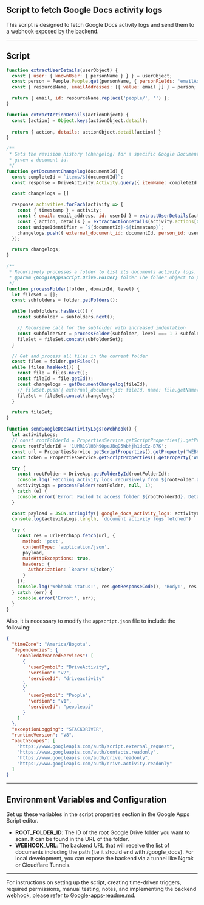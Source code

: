 ## Script to fetch Google Docs activity logs

This script is designed to fetch Google Docs activity logs and send them to a webhook exposed by the backend.

---

## Script

```javascript
function extractUserDetails(userObject) {
  const { user: { knownUser: { personName } } } = userObject;
  const person = People.People.get(personName, { personFields: 'emailAddresses' });
  const { resourceName, emailAddresses: [{ value: email }] } = person;

  return { email, id: resourceName.replace('people/', '') };
}

function extractActionDetails(actionObject) {
  const [action] = Object.keys(actionObject.detail);
  
  return { action, details: actionObject.detail[action] }
}

/**
 * Gets the revision history (changelog) for a specific Google Document.
 * given a document id.
 */
function getDocumentChangelog(documentId) {
  const completeId = `items/${documentId}`;
  const response = DriveActivity.Activity.query({ itemName: completeId });

  const changelogs = []

  response.activities.forEach(activity => {
    const { timestamp } = activity;
    const { email: email_address, id: userId } = extractUserDetails(activity.actors[0]);
    const { action, details } = extractActionDetails(activity.actions[0]);
    const uniqueIdentifier = `${documentId}-${timestamp}`;
    changelogs.push({ external_document_id: documentId, person_id: userId, unique_identifier: uniqueIdentifier, email_address, action, details, timestamp })
  });

  return changelogs;
}

/**
 * Recursively processes a folder to list its documents activity logs.
 * @param {GoogleAppsScript.Drive.Folder} folder The folder object to process.
 */
function processFolder(folder, domainId, level) {
  let fileSet = [];
  const subfolders = folder.getFolders();

  while (subfolders.hasNext()) {
    const subfolder = subfolders.next();

    // Recursive call for the subfolder with increased indentation
    const subfolderSet = processFolder(subfolder, level === 1 ? subfolder.getName() : domainId, level + 1);
    fileSet = fileSet.concat(subfolderSet);
  }

  // Get and process all files in the current folder
  const files = folder.getFiles();
  while (files.hasNext()) {
    const file = files.next();
    const fileId = file.getId();
    const changelogs = getDocumentChangelog(fileId);
    // fileSet.push({ external_document_id: fileId, name: file.getName(), domain_id: domainId });
    fileSet = fileSet.concat(changelogs)
  }

  return fileSet;
}

function sendGoogleDocsActivityLogsToWebhook() {
  let activityLogs;
  // const rootFolderId = PropertiesService.getScriptProperties().getProperty('ROOT_FOLDER_ID');
  const rootFolderId = '1UMR1GlH3h9QpeJBqD5Wbhjh1dcEz-B7K';
  const url = PropertiesService.getScriptProperties().getProperty('WEBHOOK_URL');
  const token = PropertiesService.getScriptProperties().getProperty('WEBHOOK_TOKEN');

  try {
    const rootFolder = DriveApp.getFolderById(rootFolderId);
    console.log(`Fetching activity logs recursively from ${rootFolder.getName()}...`);
    activityLogs = processFolder(rootFolder, null, 1);
  } catch (e) {
    console.error(`Error: Failed to access folder ${rootFolderId}. Details: ${e.message}`);
  }

  const payload = JSON.stringify({ google_docs_activity_logs: activityLogs });
  console.log(activityLogs.length, 'document activity logs fetched')

  try {
    const res = UrlFetchApp.fetch(url, {
      method: 'post',
      contentType: 'application/json',
      payload,
      muteHttpExceptions: true,
      headers: {
        Authorization: `Bearer ${token}`
      }
    });
    console.log('Webhook status:', res.getResponseCode(), 'Body:', res.getContentText());
  } catch (err) {
    console.error('Error:', err);
  }
}
```

Also, it is necessary to modify the `appscript.json` file to include the following:

```json
{
  "timeZone": "America/Bogota",
  "dependencies": {
    "enabledAdvancedServices": [
      {
        "userSymbol": "DriveActivity",
        "version": "v2",
        "serviceId": "driveactivity"
      },
      {
        "userSymbol": "People",
        "version": "v1",
        "serviceId": "peopleapi"
      }
    ]
  },
  "exceptionLogging": "STACKDRIVER",
  "runtimeVersion": "V8",
  "oauthScopes": [
    "https://www.googleapis.com/auth/script.external_request",
    "https://www.googleapis.com/auth/contacts.readonly",
    "https://www.googleapis.com/auth/drive.readonly",
    "https://www.googleapis.com/auth/drive.activity.readonly"
  ]
}
```

---

## Environment Variables and Configuration

Set up these variables in the script properties section in the Google Apps Script editor.

- **ROOT_FOLDER_ID**: The ID of the root Google Drive folder you want to scan. It can be found in the URL of the folder.
- **WEBHOOK_URL**: The backend URL that will receive the list of documents including the path (i.e it should end with /google_docs). For local development, you can expose the backend via a tunnel like Ngrok or Cloudflare Tunnels.

---

For instructions on setting up the script, creating time-driven triggers, required permissions, manual testing, notes, and implementing the backend webhook, please refer to [Google-apps-readme.md](./Google-apps-readme.md).
